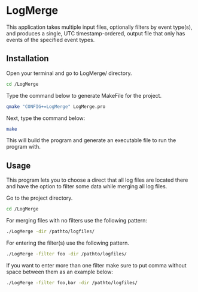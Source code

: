 # LogMerge

This application takes multiple input files, optionally filters by event type(s), and produces a single, UTC timestamp-ordered, output file that only has events of the specified event types. 

## Installation

Open your terminal and go to LogMerge/ directory.

```bash
cd /LogMerge
```

Type the command below to generate MakeFile for the project.

```bash
qmake "CONFIG+=LogMerge" LogMerge.pro
```
Next, type the command below:

```bash
make
```
This will build the program and generate an executable file to run the program with.


## Usage

This program lets you to choose a direct that all log files are located there and have the option to filter some data while merging all log files.

Go to the project directory.

```bash
cd /LogMerge
```

For merging files with no filters use the following pattern:

```bash
./LogMerge -dir /pathto/logfiles/
```

For entering the filter(s) use the following pattern.


```bash
./LogMerge -filter foo -dir /pathto/logfiles/
```

If you want to enter more than one filter make sure to put comma without space between them as an example below:

```bash
./LogMerge -filter foo,bar -dir /pathto/logfiles/
```


